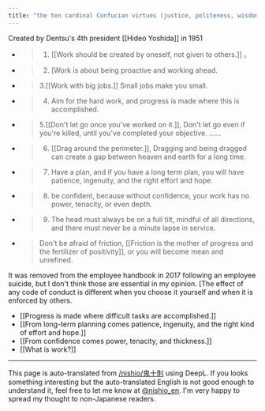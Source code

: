 ```yaml
---
title: "the ten cardinal Confucian virtues (justice, politeness, wisdom, fidelity and benevolence)"
---
```


Created by Dentsu's 4th president [[Hideo Yoshida]] in 1951
- > 1.  [[Work should be created by oneself, not given to others.]] 。
- > 2. [Work is about being proactive and working ahead.
- > 3.[[Work with big jobs.]] Small jobs make you small.
- > 4. Aim for the hard work, and progress is made where this is accomplished.
- > 5.[[Don't let go once you've worked on it.]], Don't let go even if you're killed, until you've completed your objective. ......
- > 6. [[Drag around the perimeter.]], Dragging and being dragged can create a gap between heaven and earth for a long time.
- > 7. Have a plan, and if you have a long term plan, you will have patience, ingenuity, and the right effort and hope.
- > 8. be confident, because without confidence, your work has no power, tenacity, or even depth.
- > 9. The head must always be on a full tilt, mindful of all directions, and there must never be a minute lapse in service.
- > Don't be afraid of friction, [[Friction is the mother of progress and the fertilizer of positivity]], or you will become mean and unrefined.

It was removed from the employee handbook in 2017 following an employee suicide, but I don't think those are essential in my opinion. [The effect of any code of conduct is different when you choose it yourself and when it is enforced by others.

- [[Progress is made where difficult tasks are accomplished.]]
- [[From long-term planning comes patience, ingenuity, and the right kind of effort and hope.]]
- [[From confidence comes power, tenacity, and thickness.]]
- [[What is work?]]

---
This page is auto-translated from [/nishio/鬼十則](https://scrapbox.io/nishio/鬼十則) using DeepL. If you looks something interesting but the auto-translated English is not good enough to understand it, feel free to let me know at [@nishio_en](https://twitter.com/nishio_en). I'm very happy to spread my thought to non-Japanese readers.